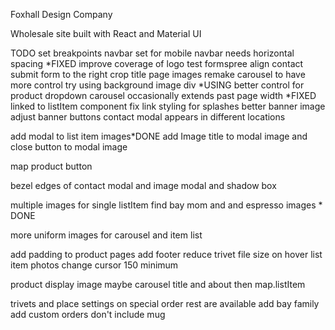 Foxhall Design Company

Wholesale site built with React and Material UI

TODO
set breakpoints
navbar set for mobile
navbar needs horizontal spacing *FIXED
improve coverage of logo
test formspree
align contact submit form to the right
crop title page images
remake carousel to have more control
    try using background image div *USING
better control for product dropdown
carousel occasionally extends past page width *FIXED
    linked to listItem component
fix link styling for splashes
better banner image
adjust banner buttons
contact modal appears in different locations

add modal to list item images*DONE
    add Image title to modal image
    and close button to modal image

map product button

bezel edges of contact modal and image modal
    and shadow box

multiple images for single listItem
    find bay mom and and espresso images * DONE

more uniform images for carousel and item list

add padding to product pages
add footer
reduce trivet file size
on hover list item photos change cursor
150 minimum

product display
    image maybe carousel
    title and about
    then map.listItem

trivets and place settings on special order
rest are available
add bay family
add custom orders
    don't include mug